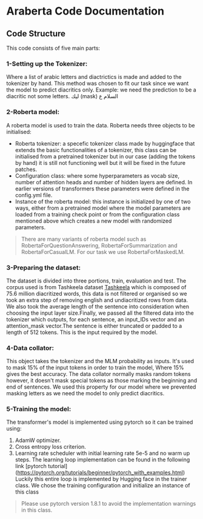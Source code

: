 # Araberta Code Documentation
## Code Structure
This code consists of five main parts:
### 1-Setting up the Tokenizer:
Where a list of arabic letters and diactrictics is made and added to the tokenizer by hand. This method was chosen to fit our task since we want the model to predict diacritics only. 
Example:  we need the prediction to be a diacritic not some letters. ليك (mask) السلام ع
### 2-Roberta model:
A roberta model is used to train the data. Roberta needs three objects to be initialised:
- Roberta tokenizer: a specefic tokenizer class made by huggingface that extends the basic functionalities of a tokenizer, this class can be initialised from a pretrained tokenizer but in our case (adding the tokens by hand) it is still not functioning well but it will be fixed in the future patches.
- Configuration class: where some hyperparameters as vocab size, number of attention heads and number of hidden layers are defined. In earlier versions of transformers these parameters were defined in the config.yml file.
- Instance of the roberta model: this instance is initialized by one of two ways, either from a pretrained model where the model parameters are loaded from a training check point or from the configuration class mentioned above which creates a new model with randomized parameters.
> There are many variants of roberta model such as RobertaForQuestionAnswering, RobertaForSummarization and RobertaForCasualLM. For our task we use RobertaForMaskedLM. 
### 3-Preparing the dataset:
The dataset is divided into three portions, train, evaluation and test. The corpus used is from Tashkeela dataset [Tashkeela](https://www.kaggle.com/hamzaabbad/tashkeela-processed-fully-diacritized-arabic-text) which is composed of 75.6 million diacritized words, this data is not filtered or organised so we took an extra step of removing english and undiacritized rows from data. We also took the average length of the sentence into consideration when choosing the input layer size.Finally, we passed all the filtered data into the tokenizer which outputs, for each sentence, an input_IDs vector and an attention_mask vector.The sentence is either truncated or padded to a length of 512 tokens. This is the input required by the model. 
### 4-Data collator:
This object takes the tokenizer and the MLM probability as inputs. It's used to mask 15% of the input tokens in order to train the model, Where 15% gives the best accuracy. The data collator normally masks random tokens however, it doesn't mask special tokens as those marking the beginning and end of sentences. We used this property for our model where we prevented masking letters as we need the model to only predict diacritics.
### 5-Training the model:
The transformer's model is implemented using pytorch so it can be trained using:
1. AdamW optimizer.
2. Cross entropy loss criterion.
3. Learning rate scheduler with initial learning rate 5e-5 and no warm up steps.
The learning loop implementation can be found in the following link [pytorch tutorial] (https://pytorch.org/tutorials/beginner/pytorch_with_examples.html) 
Luckily this entire loop is implemented by Hugging face in the trainer class. We chose the training configuration and initialize an instance of this class
> Please use pytorch version 1.8.1 to avoid the implementation warnings in this class.

